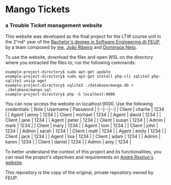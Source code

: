 # Mango Tickets
### a Trouble Ticket management website

This website was developed as the final project for the LTW course unit in the 2^nd^ year of the [Bachelor's degree in Software Engineering @ FEUP](https://sigarra.up.pt/feup/pt/cur_geral.cur_view?pv_curso_id=22841), by a team composed by [me](https://github.com/XavierPimentaSantos), [João Ribeiro](https://github.com/jacribeiro) and [Domingos Neto](https://github.com/domingosneto03).

To use the website, download the files and open WSL on the directory where you extracted the files to; run the following commands:
```
example-project-directory$ sudo apt-get update
example-project-directory$ sudo apt-get install php-cli sqlite3 php-sqlite3 unzip wget
example-project-directory$ sqlite3 ./database/mango.db < ./database/mango.sql
example-project-directory$ php -S localhost:9000
```

You can now access the website on localhost:9000. Use the following credentials:
| Role | Username | Password |
|--|--|--|
| Client | charlie | 1234 |
| Agent | jenny | 1234 |
| Client | michael | 1234 |
| Agent | david | 1234 |
| Client | jane | 1234 |
| Agent | peter | 1234 |
| Client | susan | 1234 |
| Admin | mark | 1234 |
| Client | mary | 1234 |
| Agent | tom | 1234 |
| Client | john | 1234 |
| Admin | sarah | 1234 |
| Client | matt | 1234 |
| Agent | emily | 1234 |
| Client | jack | 1234 |
| Agent | lisa | 1234 |
| Client | adam | 1234 |
| Admin | karen | 1234 |
| Client | daniel | 1234 |
| Admin | amy | 1234 |

To better understand the context of this project and its functionalities, you can read the project's objectives and requirements on [André Restivo's website](https://web.fe.up.pt/~arestivo/page/courses/ltw/project/).

This repository is the copy of the original, private repository owned by FEUP.
